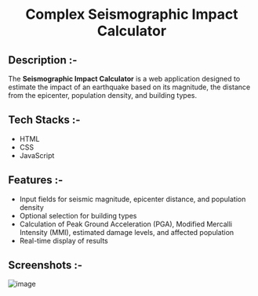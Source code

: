 # <p align="center">Complex Seismographic Impact Calculator</p>

## Description :-

The **Seismographic Impact Calculator** is a web application designed to estimate the impact of an earthquake based on its magnitude, the distance from the epicenter, population density, and building types.

## Tech Stacks :-

- HTML
- CSS
- JavaScript

## Features :-

- Input fields for seismic magnitude, epicenter distance, and population density
- Optional selection for building types
- Calculation of Peak Ground Acceleration (PGA), Modified Mercalli Intensity (MMI), estimated damage levels, and affected population
- Real-time display of results

## Screenshots :-

![image](https://github.com/user-attachments/assets/775c39be-7dac-41e0-921f-e39e5fbc9b93)
